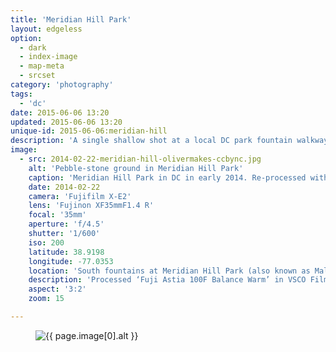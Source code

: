 ```yaml
---
title: 'Meridian Hill Park'
layout: edgeless
option:
  - dark
  - index-image
  - map-meta
  - srcset
category: 'photography'
tags:
  - 'dc'
date: 2015-06-06 13:20
updated: 2015-06-06 13:20
unique-id: 2015-06-06:meridian-hill
description: 'A single shallow shot at a local DC park fountain walkway.'
image:
  - src: 2014-02-22-meridian-hill-olivermakes-ccbync.jpg
    alt: 'Pebble-stone ground in Meridian Hill Park'
    caption: 'Meridian Hill Park in DC in early 2014. Re-processed with VSCO Film 04 (Fuji Astia 100F Balance Warm).'
    date: 2014-02-22
    camera: 'Fujifilm X-E2'
    lens: 'Fujinon XF35mmF1.4 R'
    focal: '35mm'
    aperture: 'f/4.5'
    shutter: '1/600'
    iso: 200
    latitude: 38.9198
    longitude: -77.0353
    location: 'South fountains at Meridian Hill Park (also known as Malcolm X Park)'
    description: 'Processed ‘Fuji Astia 100F Balance Warm’ in VSCO Film'
    aspect: '3:2'
    zoom: 15

---
```


<figure class="image--wide">
  <img
    src="{{ site.image-url }}/{{ page.image[0].src }}"
    sizes="{{ site.wide-sizes }}"
    srcset="{% for srcset1440 in site.srcset1440 %}{{ site.image-url }}/{{ site.srcset1440[forloop.index0] }}/{{ page.image[0].src }} {{ site.srcset1440[forloop.index0] }}w{% if forloop.last == false %}, {% endif %}{% endfor %}"
    alt="{{ page.image[0].alt }}">
</figure>
